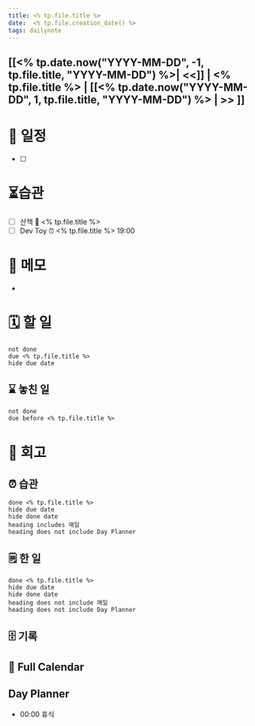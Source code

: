 ```yaml
---
title: <% tp.file.title %>
date:  <% tp.file.creation_date() %>
tags: dailynote
---
```

## [[<% tp.date.now("YYYY-MM-DD", -1, tp.file.title, "YYYY-MM-DD") %>| <<]] | <% tp.file.title %> | [[<% tp.date.now("YYYY-MM-DD", 1, tp.file.title, "YYYY-MM-DD") %> | >> ]]

# 📅  일정
- [ ] 
# ⏳습관
- [ ] 산책 📅 <% tp.file.title %> 
- [ ] Dev Toy  ⏰ <% tp.file.title %> 19:00
# 📒 메모
- 

# 🗓️ 할 일
```tasks 
not done 
due <% tp.file.title %> 
hide due date
```
## ⌛ 놓친 일
```tasks 
not done 
due before <% tp.file.title %> 
```

# 📃 회고
## ⏰ 습관
```tasks 
done <% tp.file.title %> 
hide due date
hide done date
heading includes 매일
heading does not include Day Planner
```

##  🗒️ 한 일
```tasks 
done <% tp.file.title %> 
hide due date
hide done date
heading does not include 매일
heading does not include Day Planner
```

## 🗄️ 기록

## 📅 Full Calendar

## Day Planner
- 00:00 휴식